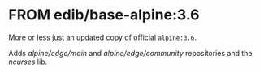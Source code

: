 # FROM edib/base-alpine:3.6

More or less just an updated copy of official `alpine:3.6`.

Adds _alpine/edge/main_ and _alpine/edge/community_ repositories and the _ncurses_ lib.
